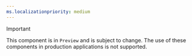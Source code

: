 ```yaml
---
ms.localizationpriority: medium
---
```


> [!IMPORTANT]
> This component is in `Preview` and is subject to change. The use of these components in production applications is not supported.
